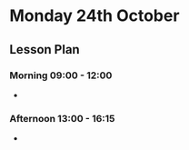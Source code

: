 # Monday 24th October

## Lesson Plan

### Morning 09:00 - 12:00

+ 

### Afternoon 13:00 - 16:15

+ 
